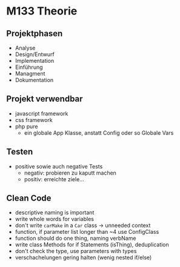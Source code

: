 # M133 Theorie

## Projektphasen

* Analyse
* Design/Entwurf
* Implementation
* Einführung
* Managment
* Dokumentation


## Projekt verwendbar
* javascript framework
* css framework
* php pure
	* ein globale App Klasse, anstatt Config oder so Globale Vars

## Testen

* positive sowie auch negative Tests
	* negativ: probieren zu kaputt machen
	* positiv: erreichte ziele...

## Clean Code

* descriptive naming is important
* write whole words for variables
* don't write `carMake` in a `Car` class -> unneeded context
* function, if parameter list longer than ~4 use ConfigClass
* function should do one thing, naming verbName
* write class Methods for if Statements (isThing), deduplication
* don't check the type, use parameters with types
* verschachelungen gering halten (wenig nested if/else)